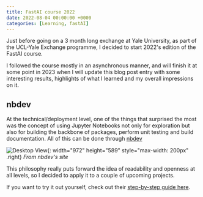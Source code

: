 ```yaml
---
title: FastAI course 2022
date: 2022-08-04 00:00:00 +0000
categories: [Learning, fastAI]
---
```


Just before going on a 3 month long exchange at Yale University, 
as part of the UCL-Yale Exchange programme, I decided to start 2022's edition 
of the FastAI course.

I followed the course mostly in an asynchronous manner, and will finish it at 
some point in 2023 when I will update this blog post entry with some interesting 
results, highlights of what I learned and my overall impressions on it.

## nbdev

At the technical/deployment level, one of the things that surprised the most was the concept of using Jupyter Notebooks not only for exploration but also for building the backbone of packages, perform unit testing and build documentation.
All of this can be done through [nbdev](https://nbdev.fast.ai/)

![Desktop View](https://nbdev.fast.ai/images/card.png){: width="972" height="589" style="max-width: 200px" .right}
_From nbdev's site_

This philosophy really puts forward the idea of readability and openness at all levels, so I decided to apply it to a couple of upcoming projects.

If you want to try it out yourself, check out their [step-by-step guide here](https://nbdev.fast.ai/tutorials/tutorial.html).

